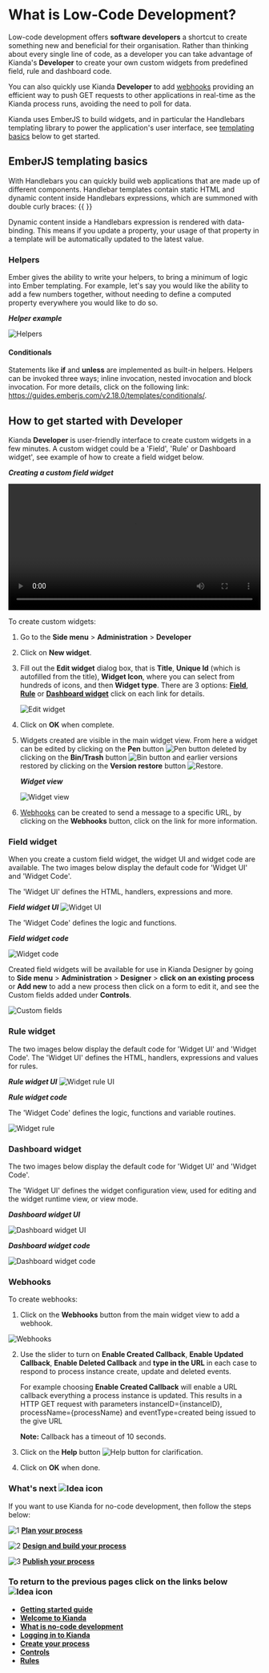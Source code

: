 # What is Low-Code Development?

Low-code development offers **software developers** a shortcut to create something new and beneficial for their organisation. Rather than thinking about every single line of code, as a developer you can take advantage of Kianda's **Developer** to create your own custom widgets from predefined field, rule and dashboard code.

You can also quickly use Kianda **Developer** to add [webhooks](#webhooks) providing an efficient way to push GET requests to other applications in real-time as the Kianda process runs, avoiding the need to poll for data. 

Kianda uses EmberJS to build widgets, and in particular the Handlebars templating library to power the application's user interface, see [templating basics](#emberjs-templating-basics) below to get started.



## EmberJS templating basics

With Handlebars you can quickly build web applications that are made up of different components. Handlebar templates contain static HTML and dynamic content inside Handlebars expressions, which are summoned with double curly braces: {{ }}

Dynamic content inside a Handlebars expression is rendered with data-binding. This means if you update a property, your usage of that property in a template will be automatically updated to the latest value.

### Helpers 

Ember gives the ability to write your helpers, to bring a minimum of logic into Ember templating. For example, let's say you would like the ability to add a few numbers together, without needing to define a computed property everywhere you would like to do so.

***Helper example***

![Helpers](../images\write-our-own-helpers.PNG)

#### Conditionals

Statements like **if** and **unless** are implemented as built-in helpers. Helpers can be invoked three ways; inline invocation, nested invocation and block invocation. For more details, click on the following link: https://guides.emberjs.com/v2.18.0/templates/conditionals/.



## How to get started with Developer

Kianda **Developer** is user-friendly interface to create custom widgets in a few minutes. A custom widget could be a 'Field', 'Rule' or Dashboard widget', see example of how to create a field widget below.

***Creating a custom field widget***

<video width="100%" style="width:100%" controls>
    <source src="../videos/Creating a widget.mp4">
    Your browser does not support the video tag.
    </source>
</video>


To create custom widgets:

1. Go to the **Side menu** > **Administration** > **Developer**

2. Click on **New widget**.

3. Fill out the **Edit widget** dialog box, that is **Title**, **Unique Id** (which is autofilled from the title), **Widget Icon**, where you can select from hundreds of icons, and then **Widget type**. There are 3 options: **[Field](#field-widget)**, **[Rule](#rule-widget)** or **[Dashboard widget](#dashboard-widget)** click on each link for details. 

   ![Edit widget](images/editwidget.gif)

4. Click on **OK** when complete.

5. Widgets created are visible in the main widget view. From here a widget can be edited by clicking on the **Pen** button  ![Pen button](images/bluepen.png) deleted by clicking on the **Bin/Trash** button ![Bin button](images/binicon.png) and earlier versions restored by clicking on the **Version restore** button ![Restore](images/bluerestore.png).

   ***Widget view***

   ![Widget view](images/widgetview.gif)

6. [Webhooks](#webhooks) can be created to send a message to a specific URL, by clicking on the **Webhooks** button, click on the link for more information.

   

### Field widget

When you create a custom field widget, the widget UI and widget code are available. The two images below display the default code for 'Widget UI' and 'Widget Code'.

The 'Widget UI' defines the HTML, handlers, expressions and more.

***Field widget UI***
![Widget UI](images/widgetfieldui.gif)

The 'Widget Code' defines the logic and functions.

***Field widget code***

![Widget code](images/widgetcodefield.png)

Created field widgets will be available for use in Kianda Designer by going to **Side menu** > **Administration** > **Designer** > **click on an existing process** or **Add new** to add a new process then click on a form to edit it, and see the Custom fields added under **Controls**.

![Custom fields](images/customcontrol.png)



### Rule widget

The two images below display the default code for 'Widget UI' and 'Widget Code'.
The 'Widget UI' defines the HTML, handlers, expressions and values for rules. 

***Rule widget UI***
![Widget rule UI ](images/rulewidgetcode.gif)

***Rule widget code***

The 'Widget Code' defines the logic, functions and variable routines.

![Widget rule ](images/rulewidget.gif)

### Dashboard widget

The two images below display the default code for 'Widget UI' and 'Widget Code'.

The 'Widget UI' defines the widget configuration view, used for editing and the widget runtime view, or view mode. 

***Dashboard widget UI***

![Dashboard widget UI](images/dashboardui.gif)

***Dashboard widget code***

![Dashboard widget code](images/dashboardcode.gif)



### Webhooks

To create webhooks:

1. Click on the **Webhooks** button from the main widget view to add a webhook. 

![Webhooks](images/webhooks50.gif)

2. Use the slider to turn on **Enable Created Callback**, **Enable Updated Callback**, **Enable Deleted Callback** and **type in the URL** in each case to respond to process instance create, update and deleted events. 

   For example choosing **Enable Created Callback** will enable a URL callback everything a process instance is updated. This results in a HTTP GET request with parameters instanceID={instanceID}, processName={processName} and eventType=created being issued to the give URL

   **Note:** Callback has a timeout of 10 seconds.

3. Click on the **Help** button ![Help button](images/webhookhelp.png) for clarification. 

4. Click on **OK** when done.



### What's next  ![Idea icon](images/18.png) ###

If you want to use Kianda for no-code development, then follow the steps below:

![1](images/one.png)  [**Plan your process**](getting-started/plan_process.md) 

![2](images/two.png)  [**Design and build your process**](getting-started/design_process.md)

![3](images/three.png)  [**Publish your process**](getting-started/publish_process.md)



### **To return to the previous pages click on the links below**  ![Idea icon](images/10.png) 

- **[Getting started guide](getting-started/table_of_contents.md)**
- **[Welcome to Kianda](getting-started/welcome.md)**
- [**What is no-code development**](getting-started/no_code.md)
- [**Logging in to Kianda**](getting-started/logging_in.md)
- [**Create your process**](getting-started/create_process.md)
- [**Controls**](getting-started/controls.md)
- [**Rules**](getting-started/rules.md)

